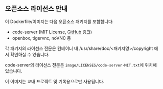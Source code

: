 ## 오픈소스 라이선스 안내

이 Dockerfile/이미지는 다음 오픈소스 패키지를 포함합니다:
- code-server (MIT License, [GitHub 링크](https://github.com/coder/code-server))
- openbox, tigervnc, noVNC 등

각 패키지의 라이선스 전문은 컨테이너 내 /usr/share/doc/<패키지명>/copyright 에서 확인하실 수 있습니다.

code-server의 라이선스 전문은 `image/LICENSES/code-server-MIT.txt`에 위치해 있습니다.

이 이미지는 교내 프로젝트 및 기록용으로만 사용됩니다.
